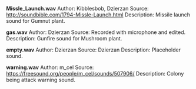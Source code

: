 **Missle_Launch.wav**
Author: Kibblesbob, Dzierzan
Source: http://soundbible.com/1794-Missle-Launch.html
Description: Missile launch sound for Gumnut plant.

**gas.wav**
Author: Dzierzan
Source: Recorded with microphone and edited.
Description: Gunfire sound for Mushroom plant.

**empty.wav**
Author: Dzierzan
Source: Dzierzan
Description: Placeholder sound.

**warning.wav**
Author: m_cel
Source: https://freesound.org/people/m_cel/sounds/507906/
Description: Colony being attack warning sound.
